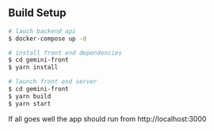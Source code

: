 
## Build Setup
```bash
# lauch backend api
$ docker-compose up -d

# install front end dependencies
$ cd gemini-front
$ yarn install

# launch front end server
$ cd gemini-front
$ yarn build
$ yarn start
```
If all goes well the app should run from http://localhost:3000

